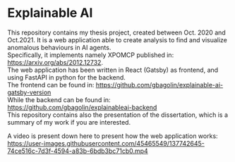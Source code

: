 # Explainable AI
This repository contains my thesis project, created between Oct. 2020 and Oct.2021. 
It is a web application able to create analysis to find and visualize anomalous behaviours in AI agents.  
Specifically, it implements namely XPOMCP published in: https://arxiv.org/abs/2012.12732.  
The web application has been written in React (Gatsby) as frontend, and using FastAPI in python for the backend.  
The frontend can be found in: https://github.com/gbagolin/explainable-ai-gatsby-version   
While the backend can be found in: https://github.com/gbagolin/explainableai-backend   
This repository contains also the presentation of the dissertation, which is a summary of my work if you are interested. 

A video is present down here to present how the web application works:   
https://user-images.githubusercontent.com/45465549/137742645-74ce516c-7d3f-4594-a83b-6bdb3bc71cb0.mp4   
   

